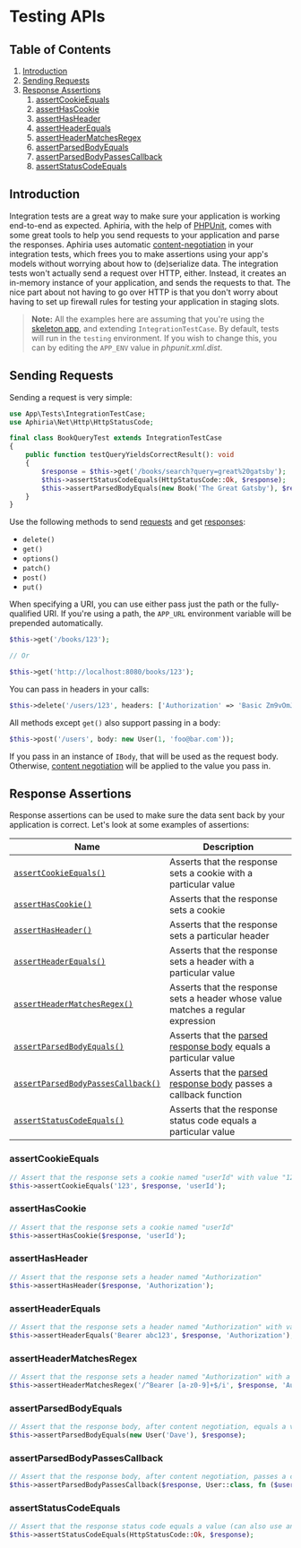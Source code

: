 <h1 id="doc-title">Testing APIs</h1>

<nav class="toc-nav" markdown="1">

<div class="toc-nav-contents" markdown="1">

<h2 id="table-of-contents">Table of Contents</h2>

1. [Introduction](#introduction)
2. [Sending Requests](#sending-requests)
3. [Response Assertions](#response-assertions)
   1. [assertCookieEquals](#assert-cookie-equals)
   2. [assertHasCookie](#assert-has-cookie)
   3. [assertHasHeader](#assert-has-header)
   4. [assertHeaderEquals](#assert-header-equals)
   5. [assertHeaderMatchesRegex](#assert-header-matches-regex)
   6. [assertParsedBodyEquals](#assert-parsed-body-equals)
   7. [assertParsedBodyPassesCallback](#assert-parsed-body-passes-callback)
   8. [assertStatusCodeEquals](#assert-status-code-equals)

</div>

</nav>

<h2 id="introduction">Introduction</h2>

Integration tests are a great way to make sure your application is working end-to-end as expected.  Aphiria, with the help of <a href="https://phpunit.de/" target="_blank">PHPUnit</a>, comes with some great tools to help you send requests to your application and parse the responses.  Aphiria uses automatic [content-negotiation](content-negotiation.md) in your integration tests, which frees you to make assertions using your app's models without worrying about how to (de)serialize data.  The integration tests won't actually send a request over HTTP, either.  Instead, it creates an in-memory instance of your application, and sends the requests to that.  The nice part about not having to go over HTTP is that you don't worry about having to set up firewall rules for testing your application in staging slots.

> **Note:** All the examples here are assuming that you're using the <a href="https://github.com/aphiria/app" target="_blank">skeleton app</a>, and extending `IntegrationTestCase`.  By default, tests will run in the `testing` environment.  If you wish to change this, you can by editing the `APP_ENV` value in _phpunit.xml.dist_.

<h2 id="sending-requests">Sending Requests</h2>

Sending a request is very simple:

```php
use App\Tests\IntegrationTestCase;
use Aphiria\Net\Http\HttpStatusCode;

final class BookQueryTest extends IntegrationTestCase
{
    public function testQueryYieldsCorrectResult(): void
    {
        $response = $this->get('/books/search?query=great%20gatsby');
        $this->assertStatusCodeEquals(HttpStatusCode::Ok, $response);
        $this->assertParsedBodyEquals(new Book('The Great Gatsby'), $response);
    }
}
```

Use the following methods to send [requests](http-requests.md) and get [responses](http-responses.md):

* `delete()`
* `get()`
* `options()`
* `patch()`
* `post()`
* `put()`

When specifying a URI, you can use either pass just the path or the fully-qualified URI.  If you're using a path, the `APP_URL` environment variable will be prepended automatically.

```php
$this->get('/books/123');

// Or

$this->get('http://localhost:8080/books/123');
```

You can pass in headers in your calls:

```php
$this->delete('/users/123', headers: ['Authorization' => 'Basic Zm9vOmJhcg==']);
```

All methods except `get()` also support passing in a body:

```php
$this->post('/users', body: new User(1, 'foo@bar.com'));
```

If you pass in an instance of `IBody`, that will be used as the request body.  Otherwise, [content negotiation](content-negotiation.md) will be applied to the value you pass in.

<h2 id="response-assertions">Response Assertions</h2>

Response assertions can be used to make sure the data sent back by your application is correct.  Let's look at some examples of assertions:

Name | Description
------ | ------
[`assertCookieEquals()`](#assert-cookie-equals) | Asserts that the response sets a cookie with a particular value
[`assertHasCookie()`](#assert-has-cookie) | Asserts that the response sets a cookie
[`assertHasHeader()`](#assert-has-header) | Asserts that the response sets a particular header
[`assertHeaderEquals()`](#assert-header-equals) | Asserts that the response sets a header with a particular value
[`assertHeaderMatchesRegex()`](#assert-header-matches-regex) | Asserts that the response sets a header whose value matches a regular expression
[`assertParsedBodyEquals()`](#assert-parsed-body-equals) | Asserts that the [parsed response body](content-negotiation.md) equals a particular value
[`assertParsedBodyPassesCallback()`](#assert-parsed-body-passes-callback) | Asserts that the [parsed response body](content-negotiation.md) passes a callback function
[`assertStatusCodeEquals()`](#assert-status-code-equals) | Asserts that the response status code equals a particular value

<h3 id="assert-cookie-equals">assertCookieEquals</h3>

```php
// Assert that the response sets a cookie named "userId" with value "123"
$this->assertCookieEquals('123', $response, 'userId');
```

<h3 id="assert-has-cookie">assertHasCookie</h3>

```php
// Assert that the response sets a cookie named "userId"
$this->assertHasCookie($response, 'userId');
```

<h3 id="assert-has-header">assertHasHeader</h3>

```php
// Assert that the response sets a header named "Authorization"
$this->assertHasHeader($response, 'Authorization');
```

<h3 id="assert-header-equals">assertHeaderEquals</h3>

```php
// Assert that the response sets a header named "Authorization" with value "Bearer abc123"
$this->assertHeaderEquals('Bearer abc123', $response, 'Authorization');
```

<h3 id="assert-header-matches-regex">assertHeaderMatchesRegex</h3>

```php
// Assert that the response sets a header named "Authorization" with a value that passes the regex
$this->assertHeaderMatchesRegex('/^Bearer [a-z0-9]+$/i', $response, 'Authorization');
```

<h3 id="assert-parsed-body-equals">assertParsedBodyEquals</h3>

```php
// Assert that the response body, after content negotiation, equals a value
$this->assertParsedBodyEquals(new User('Dave'), $response);
```

<h3 id="assert-parsed-body-passes-callback">assertParsedBodyPassesCallback</h3>

```php
// Assert that the response body, after content negotiation, passes a callback
$this->assertParsedBodyPassesCallback($response, User::class, fn ($user) => $user->name === 'Dave');
```

<h3 id="assert-status-code-equals">assertStatusCodeEquals</h3>

```php
// Assert that the response status code equals a value (can also use an int)
$this->assertStatusCodeEquals(HttpStatusCode::Ok, $response);
```
